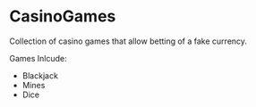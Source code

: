 # CasinoGames

Collection of casino games that allow betting of a fake currency.

Games Inlcude:
- Blackjack
- Mines
- Dice
